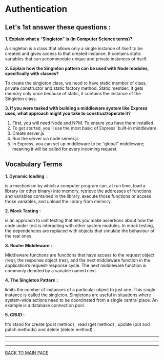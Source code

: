 # **Authentication**




## **Let's 1st answer these questions :**


**1. Explain what a “Singleton” is (in Computer Science terms)?**

A singleton is a class that allows only a single instance of itself to be created and gives access to that created instance. It contains static variables that can accommodate unique and private instances of itself. 


**2. Explain how the Singleton pattern can be used with Node modules, specifically with classes?**

To create the singleton class, we need to have static member of class, private constructor and static factory method. Static member: It gets memory only once because of static, it contains the instance of the Singleton class.


**3. If you were tasked with building a middleware system like Express uses, what approach might you take to construct/operate it?**

1. First, you will need Node and NPM. To ensure you have them installed.
2. To get started, you’ll use the most basic of Express’ built-in middleware.
3. Create server.js
4. Run the server via node server.js
5. In Express, you can set up middleware to be “global” middleware; meaning it will be called for every incoming request.



## **Vocabulary Terms**

**1. Dynamic loading  :**

is a mechanism by which a computer program can, at run time, load a library (or other binary) into memory, retrieve the addresses of functions and variables contained in the library, execute those functions or access those variables, and unload the library from memory.


**2. Mock Testing :**

is an approach to unit testing that lets you make assertions about how the code under test is interacting with other system modules. In mock testing, the dependencies are replaced with objects that simulate the behaviour of the real ones.


**3. Router Middleware :**

Middleware functions are functions that have access to the request object (req), the response object (res), and the next middleware function in the application’s request-response cycle. The next middleware function is commonly denoted by a variable named next.


**4. The Singleton Pattern :**

limits the number of instances of a particular object to just one. This single instance is called the singleton. Singletons are useful in situations where system-wide actions need to be coordinated from a single central place. An example is a database connection pool.


**5. CRUD :**

It's stand for create (post method) , read (get method) , update (put and patch methods) and delete (delete method) .



***
***
***
[BACK TO MAIN PAGE](https://github.com/farahalwahaibi/Reading-Notes/blob/main/README.md)
